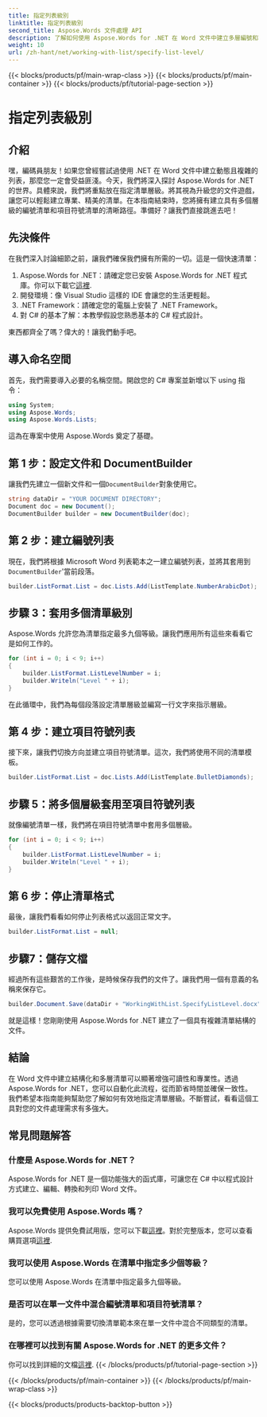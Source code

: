 ```yaml
---
title: 指定列表級別
linktitle: 指定列表級別
second_title: Aspose.Words 文件處理 API
description: 了解如何使用 Aspose.Words for .NET 在 Word 文件中建立多層編號和項目符號清單。包括逐步指南。非常適合 .NET 開發人員。
weight: 10
url: /zh-hant/net/working-with-list/specify-list-level/
---
```


{{< blocks/products/pf/main-wrap-class >}}
{{< blocks/products/pf/main-container >}}
{{< blocks/products/pf/tutorial-page-section >}}

# 指定列表級別

## 介紹

嘿，編碼員朋友！如果您曾經嘗試過使用 .NET 在 Word 文件中建立動態且複雜的列表，那麼您一定會受益匪淺。今天，我們將深入探討 Aspose.Words for .NET 的世界。具體來說，我們將重點放在指定清單層級。將其視為升級您的文件遊戲，讓您可以輕鬆建立專業、精美的清單。在本指南結束時，您將擁有建立具有多個層級的編號清單和項目符號清單的清晰路徑。準備好？讓我們直接跳進去吧！

## 先決條件

在我們深入討論細節之前，讓我們確保我們擁有所需的一切。這是一個快速清單：

1.  Aspose.Words for .NET：請確定您已安裝 Aspose.Words for .NET 程式庫。你可以下載它[這裡](https://releases.aspose.com/words/net/).
2. 開發環境：像 Visual Studio 這樣的 IDE 會讓您的生活更輕鬆。
3. .NET Framework：請確定您的電腦上安裝了 .NET Framework。
4. 對 C# 的基本了解：本教學假設您熟悉基本的 C# 程式設計。

東西都齊全了嗎？偉大的！讓我們動手吧。

## 導入命名空間

首先，我們需要導入必要的名稱空間。開啟您的 C# 專案並新增以下 using 指令：

```csharp
using System;
using Aspose.Words;
using Aspose.Words.Lists;
```

這為在專案中使用 Aspose.Words 奠定了基礎。

## 第 1 步：設定文件和 DocumentBuilder

讓我們先建立一個新文件和一個`DocumentBuilder`對象使用它。

```csharp
string dataDir = "YOUR DOCUMENT DIRECTORY";
Document doc = new Document();
DocumentBuilder builder = new DocumentBuilder(doc);
```

## 第 2 步：建立編號列表

現在，我們將根據 Microsoft Word 列表範本之一建立編號列表，並將其套用到`DocumentBuilder`'當前段落。

```csharp
builder.ListFormat.List = doc.Lists.Add(ListTemplate.NumberArabicDot);
```

## 步驟 3：套用多個清單級別

Aspose.Words 允許您為清單指定最多九個等級。讓我們應用所有這些來看看它是如何工作的。

```csharp
for (int i = 0; i < 9; i++)
{
    builder.ListFormat.ListLevelNumber = i;
    builder.Writeln("Level " + i);
}
```

在此循環中，我們為每個段落設定清單層級並編寫一行文字來指示層級。

## 第 4 步：建立項目符號列表

接下來，讓我們切換方向並建立項目符號清單。這次，我們將使用不同的清單模板。

```csharp
builder.ListFormat.List = doc.Lists.Add(ListTemplate.BulletDiamonds);
```

## 步驟 5：將多個層級套用至項目符號列表

就像編號清單一樣，我們將在項目符號清單中套用多個層級。

```csharp
for (int i = 0; i < 9; i++)
{
    builder.ListFormat.ListLevelNumber = i;
    builder.Writeln("Level " + i);
}
```

## 第 6 步：停止清單格式

最後，讓我們看看如何停止列表格式以返回正常文字。

```csharp
builder.ListFormat.List = null;
```

## 步驟7：儲存文檔

經過所有這些艱苦的工作後，是時候保存我們的文件了。讓我們用一個有意義的名稱來保存它。

```csharp
builder.Document.Save(dataDir + "WorkingWithList.SpecifyListLevel.docx");
```

就是這樣！您剛剛使用 Aspose.Words for .NET 建立了一個具有複雜清單結構的文件。

## 結論

在 Word 文件中建立結構化和多層清單可以顯著增強可讀性和專業性。透過 Aspose.Words for .NET，您可以自動化此流程，從而節省時間並確保一致性。我們希望本指南能夠幫助您了解如何有效地指定清單層級。不斷嘗試，看看這個工具對您的文件處理需求有多強大。

## 常見問題解答

### 什麼是 Aspose.Words for .NET？
Aspose.Words for .NET 是一個功能強大的函式庫，可讓您在 C# 中以程式設計方式建立、編輯、轉換和列印 Word 文件。

### 我可以免費使用 Aspose.Words 嗎？
Aspose.Words 提供免費試用版，您可以下載[這裡](https://releases.aspose.com/)。對於完整版本，您可以查看購買選項[這裡](https://purchase.aspose.com/buy).

### 我可以使用 Aspose.Words 在清單中指定多少個等級？
您可以使用 Aspose.Words 在清單中指定最多九個等級。

### 是否可以在單一文件中混合編號清單和項目符號清單？
是的，您可以透過根據需要切換清單範本來在單一文件中混合不同類型的清單。

### 在哪裡可以找到有關 Aspose.Words for .NET 的更多文件？
你可以找到詳細的文檔[這裡](https://reference.aspose.com/words/net/).
{{< /blocks/products/pf/tutorial-page-section >}}

{{< /blocks/products/pf/main-container >}}
{{< /blocks/products/pf/main-wrap-class >}}

{{< blocks/products/products-backtop-button >}}
